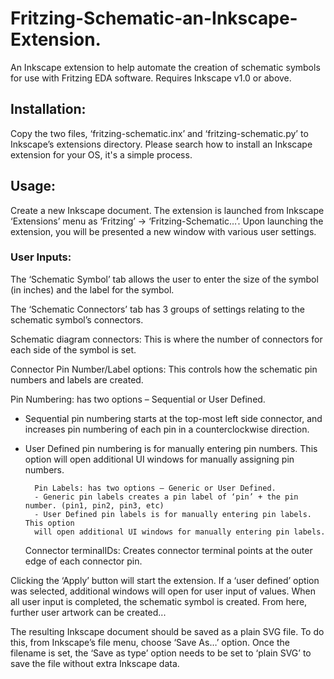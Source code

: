 # Fritzing-Schematic-an-Inkscape-Extension.

An Inkscape extension to help automate the creation of schematic symbols for use with Fritzing EDA software. 
Requires Inkscape v1.0 or above.

## Installation:
Copy the two files, ‘fritzing-schematic.inx’ and ‘fritzing-schematic.py’ to Inkscape’s extensions directory. Please search how to install an Inkscape extension for your OS, it's a simple process.

## Usage:
Create a new Inkscape document. The extension is launched from Inkscape ‘Extensions’ menu as ‘Fritzing’ → ‘Fritzing-Schematic…’. Upon launching the extension, you will be presented a new window with various user settings.

### User Inputs:
The ‘Schematic Symbol’ tab allows the user to enter the size of the symbol (in inches) and the label for the symbol.

The ‘Schematic Connectors’ tab has 3 groups of settings relating to the schematic symbol’s connectors.

Schematic diagram connectors: This is where the number of connectors for each side of the symbol is set.

Connector Pin Number/Label options: This controls how the schematic pin numbers and labels are created.

Pin Numbering: has two options – Sequential or User Defined.
- Sequential pin numbering starts at the top-most left side connector, and increases pin numbering of each pin in a counterclockwise direction.
- User Defined pin numbering is for manually entering pin numbers. This	option will open additional UI windows for manually assigning pin numbers.

		Pin Labels: has two options – Generic or User Defined.
		- Generic pin labels creates a pin label of ‘pin’ + the pin number. (pin1, pin2, pin3, etc)
		- User Defined pin labels is for manually entering pin labels. This option
		will open additional UI windows for manually entering pin labels.

  Connector terminalIDs: Creates connector terminal points at the outer edge
	of each connector pin.

Clicking the ‘Apply’ button will start the extension. If a ‘user defined’ option was selected, additional windows will open for user input of values. When all user input is completed, the schematic symbol is created. From here, further user artwork can be created...

The resulting Inkscape document should be saved as a plain SVG file.  To do this, from Inkscape’s file menu, choose ‘Save As…’ option. Once the filename is set, the ‘Save as type’ option needs to be set to ‘plain SVG’ to save the file without extra Inkscape data.



